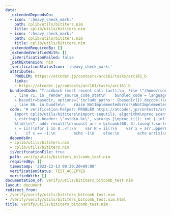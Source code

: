 ```yaml
---
data:
  _extendedDependsOn:
  - icon: ':heavy_check_mark:'
    path: cplib/utils/bititers.nim
    title: cplib/utils/bititers.nim
  - icon: ':heavy_check_mark:'
    path: cplib/utils/bititers.nim
    title: cplib/utils/bititers.nim
  _extendedRequiredBy: []
  _extendedVerifiedWith: []
  _isVerificationFailed: false
  _pathExtension: nim
  _verificationStatusIcon: ':heavy_check_mark:'
  attributes:
    PROBLEM: https://atcoder.jp/contests/arc161/tasks/arc161_b
    links:
    - https://atcoder.jp/contests/arc161/tasks/arc161_b
  bundledCode: "Traceback (most recent call last):\n  File \"/home/runner/.local/lib/python3.10/site-packages/onlinejudge_verify/documentation/build.py\"\
    , line 71, in _render_source_code_stat\n    bundled_code = language.bundle(stat.path,\
    \ basedir=basedir, options={'include_paths': [basedir]}).decode()\n  File \"/home/runner/.local/lib/python3.10/site-packages/onlinejudge_verify/languages/nim.py\"\
    , line 86, in bundle\n    raise NotImplementedError\nNotImplementedError\n"
  code: "# verification-helper: PROBLEM https://atcoder.jp/contests/arc161/tasks/arc161_b\n\
    import cplib/utils/bititers\nimport sequtils, algorithm\nproc scanf(formatstr:\
    \ cstring){.header: \"<stdio.h>\", varargs.}\nproc ii(): int {.inline.} = scanf(\"\
    %lld\\n\", addr result)\n\nconst arr = bitcomb(60, 3).toseq().sorted()\nvar T\
    \ = ii()\nfor i in 0..<T:\n    var N = ii()\n    var x = arr.upperBound(N)-1\n\
    \    if x == -1:\n        echo -1\n    else:\n        echo arr[x]\n"
  dependsOn:
  - cplib/utils/bititers.nim
  - cplib/utils/bititers.nim
  isVerificationFile: true
  path: verify/utils/bititers_bitcomb_test.nim
  requiredBy: []
  timestamp: '2023-12-13 00:30:20+09:00'
  verificationStatus: TEST_ACCEPTED
  verifiedWith: []
documentation_of: verify/utils/bititers_bitcomb_test.nim
layout: document
redirect_from:
- /verify/verify/utils/bititers_bitcomb_test.nim
- /verify/verify/utils/bititers_bitcomb_test.nim.html
title: verify/utils/bititers_bitcomb_test.nim
---
```

